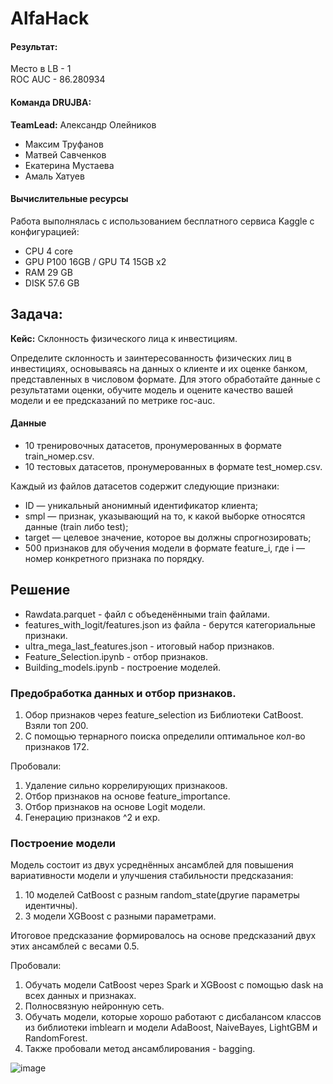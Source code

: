 # AlfaHack

#### Результат:
Место в LB - 1 \
ROC AUC - 86.280934

#### Команда DRUJBA:
**TeamLead:** Александр Олейников
- Максим Труфанов
- Матвей Савченков
- Екатерина Мустаева
- Амаль Хатуев

#### Вычислительные ресурсы
Работа выполнялась с использованием бесплатного сервиса Kaggle с конфигурацией:
 - СPU 4 core
 - GPU P100 16GB / GPU T4 15GB x2
 - RAM 29 GB
 - DISK 57.6 GB 

## Задача:
**Кейс:** Склонность физического лица к инвестициям.

Определите склонность и заинтересованность физических лиц в инвестициях, основываясь на данных о клиенте и их оценке банком, представленных в числовом формате. Для этого обработайте данные с результатами оценки, обучите модель и оцените качество вашей модели и ее предсказаний по метрике roc-auc.

#### Данные

- 10 тренировочных датасетов, пронумерованных в формате train_номер.csv.
- 10 тестовых датасетов, пронумерованных в формате test_номер.csv.

Каждый из файлов датасетов содержит следующие признаки:
- ID — уникальный анонимный идентификатор клиента;
- smpl — признак, указывающий на то, к какой выборке относятся данные (train либо test);
- target — целевое значение, которое вы должны спрогнозировать;
- 500 признаков для обучения модели в формате feature_i, где i — номер конкретного признака по порядку.

## Решение
- Rawdata.parquet - файл с объеденёнными train файлами.
- features_with_logit/features.json из файла - берутся категориальные признаки.
- ultra_mega_last_features.json - итоговый набор признаков.
- Feature_Selection.ipynb - отбор признаков.
- Building_models.ipynb - построение моделей.

### Предобработка данных и отбор признаков.
1. Обор признаков через feature_selection из Библиотеки CatBoost. Взяли топ 200.
2. С помощью тернарного поиска определили оптимальное кол-во признаков 172.

Пробовали:
1. Удаление сильно коррелирующих признакоов.
2. Отбор признаков на основе feature_importance.
3. Отбор признаков на основе Logit модели.
4. Генерацию признаков ^2 и exp.
   
### Построение модели
Модель состоит из двух усреднённых ансамблей для повышения вариативности модели и улучшения стабильности предсказания:
1. 10 моделей CatBoost с разным random_state(другие параметры идентичны).
2. 3 модели XGBoost с разными параметрами.

Итоговое предсказание формировалось на основе предсказаний двух этих ансамблей с весами 0.5.

Пробовали:
1. Обучать модели CatBoost через Spark и XGBoost с помощью dask на всех данных и признаках.
2. Полносвязную нейронную сеть.
3. Обучать модели, которые хорошо работают с дисбалансом классов из библиотеки imblearn и модели AdaBoost, NaiveBayes, LightGBM и RandomForest.
4. Также пробовали метод ансамблирования - bagging.
 
![image](https://github.com/user-attachments/assets/1f004f57-3a5f-4905-82d1-6c950e729e17)
